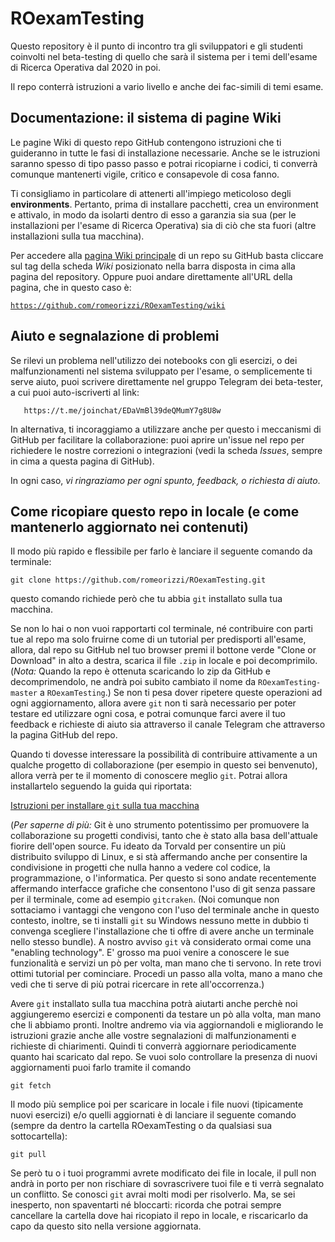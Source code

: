 # ROexamTesting

Questo repository è il punto di incontro tra gli sviluppatori e gli studenti coinvolti nel beta-testing di quello che sarà il sistema per i temi dell'esame di Ricerca Operativa dal 2020 in poi.

Il repo conterrà istruzioni a vario livello e anche dei fac-simili di temi esame.

## Documentazione: il sistema di pagine Wiki

Le pagine Wiki di questo repo GitHub contengono istruzioni che ti guideranno in tutte le fasi di installazione necessarie.
Anche se le istruzioni saranno spesso di tipo passo passo e potrai ricopiarne i codici, ti converrà comunque mantenerti vigile, critico e consapevole di cosa fanno.

Ti consigliamo in particolare di attenerti all'impiego meticoloso degli __environments__.
Pertanto, prima di installare pacchetti, crea un environment e attivalo, in modo da isolarti dentro di esso a garanzia sia sua
(per le installazioni per l'esame di Ricerca Operativa) sia di ciò che sta fuori (altre installazioni sulla tua macchina).

Per accedere alla [pagina Wiki principale](https://github.com/romeorizzi/ROexamTesting/wiki) di un repo su GitHub basta cliccare sul tag della scheda _Wiki_ posizionato nella barra disposta in cima alla pagina del repository.
Oppure puoi andare direttamente all'URL della pagina, che in questo caso è:

[`https://github.com/romeorizzi/ROexamTesting/wiki`](https://github.com/romeorizzi/ROexamTesting/wiki)
 

## Aiuto e segnalazione di problemi

Se rilevi un problema nell'utilizzo dei notebooks con gli esercizi, o dei malfunzionamenti nel sistema sviluppato per l'esame,
o semplicemente ti serve aiuto, puoi scrivere direttamente nel gruppo Telegram dei beta-tester, a cui puoi auto-iscriverti al link:
```
   https://t.me/joinchat/EDaVmBl39deQMumY7g8U8w
```

In alternativa, ti incoraggiamo a utilizzare anche per questo i meccanismi di GitHub per facilitare la collaborazione:
   puoi aprire un'issue nel repo per richiedere le nostre correzioni o integrazioni (vedi la scheda _Issues_, sempre in cima a questa pagina di GitHub).

In ogni caso, _vi ringraziamo per ogni spunto, feedback, o richiesta di aiuto_.


## Come ricopiare questo repo in locale (e come mantenerlo aggiornato nei contenuti)

<a name="ricopiaInLocale">Il modo più rapido e flessibile</a>
    per farlo è lanciare il seguente comando da terminale:
```
git clone https://github.com/romeorizzi/ROexamTesting.git
```
questo comando richiede però che tu abbia `git` installato sulla tua macchina.

Se non lo hai o non vuoi rapportarti col terminale, né contribuire con parti tue al repo ma solo fruirne come di un tutorial per predisporti all'esame, allora, dal repo su GitHub nel tuo browser premi il bottone verde "Clone or Download" in alto a destra, scarica il file `.zip` in locale e poi decomprimilo. (_Nota:_ Quando la repo è ottenuta scaricando lo zip da GitHub e decomprimendolo, ne andrà poi subito cambiato il nome da `ROexamTesting-master` a `ROexamTesting`.)
Se non ti pesa dover ripetere queste operazioni ad ogni aggiornamento, allora avere `git` non ti sarà necessario per poter testare ed utilizzare ogni cosa, e potrai comunque farci avere il tuo feedback e richieste di aiuto
sia attraverso il canale Telegram che attraverso la pagina GitHub del repo.

Quando ti dovesse interessare la possibilità di contribuire attivamente a un qualche progetto di collaborazione
(per esempio in questo sei benvenuto), allora verrà per te il momento di conoscere meglio `git`. Potrai allora installartelo seguendo la guida qui riportata: 

[Istruzioni per installare `git` sulla tua macchina](https://www.html.it/pag/53180/installazione-di-git/)

(_Per saperne di più:_ Git è uno strumento potentissimo per promuovere la collaborazione su progetti condivisi,
tanto che è stato alla basa dell'attuale fiorire dell'open source. Fu ideato da Torvald per consentire un più distribuito sviluppo di Linux, e si stà affermando anche per consentire la condivisione in progetti che nulla hanno a vedere col codice, la programmazione, o l'informatica. Per questo si sono andate recentemente affermando interfacce grafiche che consentono l'uso di git senza passare per il terminale, come ad esempio `gitcraken`. (Noi comunque non sottaciamo i vantaggi che vengono con l'uso del terminale anche in questo contesto, inoltre, se ti installi `git` su Windows nessuno mette in dubbio ti convenga scegliere l'installazione che ti offre di avere anche un terminale nello stesso bundle).
A nostro avviso `git` và considerato ormai come una "enabling technology". E' grosso ma puoi venire a conoscere le sue funzionalità e servizi un pò per volta, man mano che ti servono. In rete trovi ottimi tutorial per cominciare. Procedi un passo alla volta, mano a mano che vedi che ti serve di più potrai ricercare in rete all'occorrenza.)

Avere `git` installato sulla tua macchina potrà aiutarti anche perchè noi aggiungeremo esercizi e componenti da testare un pò alla volta, man mano che li abbiamo pronti. Inoltre andremo via via aggiornandoli e migliorando le istruzioni grazie anche alle vostre segnalazioni di malfunzionamenti e richieste di chiarimenti.
Quindi ti converrà aggiornare periodicamente quanto hai scaricato dal repo.
Se vuoi solo controllare la presenza di nuovi aggiornamenti puoi farlo tramite il comando

```
git fetch
```

Il modo più semplice poi per scaricare in locale i file nuovi (tipicamente nuovi esercizi) e/o quelli aggiornati è di lanciare il seguente comando (sempre da dentro la cartella ROexamTesting o da qualsiasi sua sottocartella):

```
git pull
```

Se però tu o i tuoi programmi avrete modificato dei file in locale, il pull non andrà in porto per non rischiare di sovrascrivere tuoi file e ti verrà segnalato un conflitto. Se conosci `git` avrai molti modi per risolverlo.
Ma, se sei inesperto, non spaventarti né bloccarti:
ricorda che potrai sempre cancellare la cartella dove hai ricopiato il repo in locale, e riscaricarlo da capo da questo sito nella versione aggiornata.


